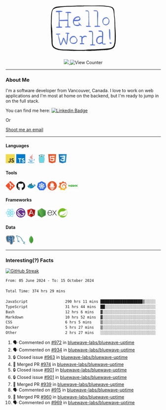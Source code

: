 <div align="center">
    <img src="./img/hello_world.webp" height="200px" width="">
    <div>
        <a href="https://www.linkedin.com/in/ajhollid">
            <img src="https://img.shields.io/badge/LinkedIn-blue"/>
        </a>
        <img src="https://komarev.com/ghpvc/?username=ajhollid&color=yellow" alt="View Counter">
    </div>
</div>

---

### About Me

I'm a software developer from Vancouver, Canada. I love to work on web applications and I'm most at home on the backend, but I'm ready to jump in on the full stack.

You can find me here: [![Linkedin Badge](https://img.shields.io/badge/-ajhollid-blue?style=flat&logo=Linkedin&logoColor=white)](https://www.linkedin.com/in/ajhollid)

Or

[Shoot me an email](mailto:ajhollid@gmail.com)

---

#### Languages

<div>
    <img src="./img/devicons/javascript-original.svg" width=30 height=30 alt="JavaScript">
    <img src="/img/devicons/typescript-original.svg" width=30 height=30 alt="TypeScript">
    <img src="./img/devicons/java-original.svg" width=30 height=30 alt="Java">
    <img src="./img/devicons/go-original.svg" width=30 height=30 alt="Golang">
    <img src="./img/devicons/html5-original.svg" width=30 height=30 alt="HTML 5">
    <img src="./img/devicons/css3-original.svg" width=30 height=30 alt="CSS 3">
</div>

#### Tools

<div>
    <img src="./img/devicons/git-original.svg" width=30 height=30 alt="Git">
    <img src="./img/devicons/github-original.svg" width=30 height=30 alt="Github">
    <img src="./img/devicons/docker-original.svg" width=30 
    height=30 alt="Docker">
    <img src="./img/devicons/kubernetes-original.svg" width=30 height=30 alt="K8">
    <img src="./img/devicons/prometheus-original.svg" width=30 height=30 alt="Prometheus">
    <img src="./img/devicons/grafana-original.svg" width=30 height=30 alt="Grafana">
    <img src="./img/devicons/nginx-original.svg" width=30 height=30 alt="Nginx">
</div>

#### Frameworks

<div>
    <img src="./img/devicons/react-original.svg" width=30 height=30 alt="React">
    <img src="./img/devicons/gatsby-original.svg" width=30 height=30 alt="Gatsby">
    <img src="./img/devicons/angularjs-original.svg" width=30 height=30 alt="AngularJS">
    <img src="./img/devicons/nodejs-original.svg" width=30 height=30 alt="NodeJS">
    <img src="./img/devicons/express-original.svg" width=30 height=30 alt="Express">
    <img src="./img/devicons/spring-original.svg" width=30 height=30 alt="Spring">
</div>

#### Data

<div>
    <img src="./img/devicons/postgresql-original.svg" width=30 height=30 alt="Postgresql">
    <img src="./img/devicons/mysql-original.svg" width=30 height=30 alt="Mysql">
    <img src="./img/devicons/mongodb-original.svg" width=30 height=30 alt="MongoDB">
</div>

---

### Interesting(?) Facts

[![GitHub Streak](http://github-readme-streak-stats.herokuapp.com?user=ajhollid)](https://git.io/streak-stats)

 <!--START_SECTION:waka-->

```txt
From: 05 June 2024 - To: 15 October 2024

Total Time: 374 hrs 29 mins

JavaScript                 290 hrs 11 mins ███████████████████▒░░░░░   76.99 %
TypeScript                 31 hrs 44 mins  ██░░░░░░░░░░░░░░░░░░░░░░░   08.42 %
Bash                       12 hrs 6 mins   ▓░░░░░░░░░░░░░░░░░░░░░░░░   03.21 %
Markdown                   10 hrs 52 mins  ▓░░░░░░░░░░░░░░░░░░░░░░░░   02.88 %
CSS                        6 hrs 5 mins    ▒░░░░░░░░░░░░░░░░░░░░░░░░   01.62 %
Docker                     5 hrs 27 mins   ▒░░░░░░░░░░░░░░░░░░░░░░░░   01.45 %
Other                      2 hrs 27 mins   ░░░░░░░░░░░░░░░░░░░░░░░░░   00.65 %
```

<!--END_SECTION:waka-->


<!--START_SECTION:activity-->
1. 🗣 Commented on [#972](https://github.com/bluewave-labs/bluewave-uptime/pull/972#issuecomment-2418360494) in [bluewave-labs/bluewave-uptime](https://github.com/bluewave-labs/bluewave-uptime)
2. 🗣 Commented on [#934](https://github.com/bluewave-labs/bluewave-uptime/issues/934#issuecomment-2418343425) in [bluewave-labs/bluewave-uptime](https://github.com/bluewave-labs/bluewave-uptime)
3. 🔒 Closed issue [#963](https://github.com/bluewave-labs/bluewave-uptime/issues/963) in [bluewave-labs/bluewave-uptime](https://github.com/bluewave-labs/bluewave-uptime)
4. 🎉 Merged PR [#974](https://github.com/bluewave-labs/bluewave-uptime/pull/974) in [bluewave-labs/bluewave-uptime](https://github.com/bluewave-labs/bluewave-uptime)
5. 🔒 Closed issue [#901](https://github.com/bluewave-labs/bluewave-uptime/issues/901) in [bluewave-labs/bluewave-uptime](https://github.com/bluewave-labs/bluewave-uptime)
6. 🔒 Closed issue [#901](https://github.com/bluewave-labs/bluewave-uptime/issues/901) in [bluewave-labs/bluewave-uptime](https://github.com/bluewave-labs/bluewave-uptime)
7. 🎉 Merged PR [#939](https://github.com/bluewave-labs/bluewave-uptime/pull/939) in [bluewave-labs/bluewave-uptime](https://github.com/bluewave-labs/bluewave-uptime)
8. 🗣 Commented on [#915](https://github.com/bluewave-labs/bluewave-uptime/issues/915#issuecomment-2416701167) in [bluewave-labs/bluewave-uptime](https://github.com/bluewave-labs/bluewave-uptime)
9. 🎉 Merged PR [#960](https://github.com/bluewave-labs/bluewave-uptime/pull/960) in [bluewave-labs/bluewave-uptime](https://github.com/bluewave-labs/bluewave-uptime)
10. 🗣 Commented on [#969](https://github.com/bluewave-labs/bluewave-uptime/pull/969#issuecomment-2416508874) in [bluewave-labs/bluewave-uptime](https://github.com/bluewave-labs/bluewave-uptime)
<!--END_SECTION:activity-->
